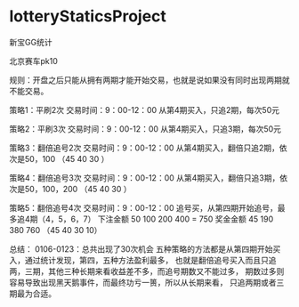 # lotteryStaticsProject
新宝GG统计

北京赛车pk10

规则：开盘之后只能从拥有两期才能开始交易，也就是说如果没有同时出现两期就不能交易。

策略1：平刷2次
交易时间：9：00-12：00 
从第4期买入，只追2期，每次50元

策略2：平刷3次
交易时间：9：00-12：00 
从第4期买入，只追3期，每次50元

策略3：翻倍追号2次
交易时间：9：00-12：00 
从第4期买入，翻倍只追2期，依次是50，100
（45 40 30 ）

策略4：翻倍追号3次
交易时间：9：00-12：00 
从第4期买入，翻倍只追3期，依次是50，100，200
（45 40 30 ）

策略5：翻倍追号4次
交易时间：9：00-12：00 
追号买，从第四期开始追号，最多追4期（4，5，6，7）
下注金额 50 100 200 400 = 750
奖金金额 45 190 380 760  （45 40 30 10）

总结：
0106-0123：总共出现了30次机会
五种策略的方法都是从第四期开始买入，通过统计发现，第四，五种方法盈利最多，
也就是翻倍追号买入而且只追两，三期，其他三种长期来看收益差不多，而追号期数又不能过多，
期数过多则容易导致出现黑天鹅事件，而最终功亏一篑，所以从长期来看，
只追两期或者三期最为合适。
